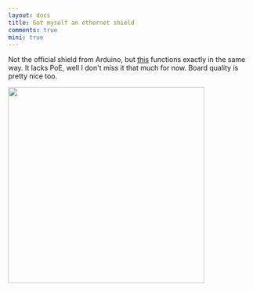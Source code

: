 ```yaml
---
layout: docs
title: Got myself an ethernet shield
comments: true
mini: true
---
```

Not the official shield from Arduino, but [this](http://www.arduino.in.th/product/5/ethernet-wiznet-5100micro-sd-card-shield) functions exactly in the same way. It lacks PoE, well I don't miss it that much for now. Board quality is pretty nice too.

<img src="{{ site.url }}/img/posts/ethernetshield.jpg" width="400px" />